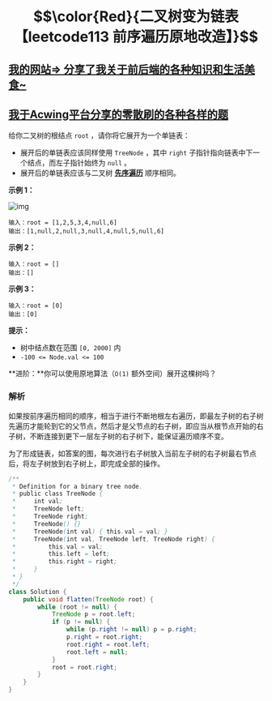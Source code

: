 # $$\color{Red}{二叉树变为链表【leetcode113 前序遍历原地改造】}$$

## [我的网站=> 分享了我关于前后端的各种知识和生活美食~](https://www.fanxy.cloud)

## [我于Acwing平台分享的零散刷的各种各样的题](https://www.acwing.com/blog/content/33005/) 

给你二叉树的根结点 `root` ，请你将它展开为一个单链表：

- 展开后的单链表应该同样使用 `TreeNode` ，其中 `right` 子指针指向链表中下一个结点，而左子指针始终为 `null` 。
- 展开后的单链表应该与二叉树 [**先序遍历**](https://baike.baidu.com/item/先序遍历/6442839?fr=aladdin) 顺序相同。

 

**示例 1：**

![img](https://assets.leetcode.com/uploads/2021/01/14/flaten.jpg)

```
输入：root = [1,2,5,3,4,null,6]
输出：[1,null,2,null,3,null,4,null,5,null,6]
```

**示例 2：**

```
输入：root = []
输出：[]
```

**示例 3：**

```
输入：root = [0]
输出：[0]
```

 

**提示：**

- 树中结点数在范围 `[0, 2000]` 内
- `-100 <= Node.val <= 100`

 

**进阶：**你可以使用原地算法（`O(1)` 额外空间）展开这棵树吗？



### 解析

如果按前序遍历相同的顺序，相当于进行不断地根左右遍历，即最左子树的右子树先遍历才能轮到它的父节点，然后才是父节点的右子树，即应当从根节点开始的右子树，不断连接到更下一层左子树的右子树下，能保证遍历顺序不变。

为了形成链表，如答案的图，每次进行右子树放入当前左子树的右子树最右节点后，将左子树放到右子树上，即完成全部的操作。

```java
/**
 * Definition for a binary tree node.
 * public class TreeNode {
 *     int val;
 *     TreeNode left;
 *     TreeNode right;
 *     TreeNode() {}
 *     TreeNode(int val) { this.val = val; }
 *     TreeNode(int val, TreeNode left, TreeNode right) {
 *         this.val = val;
 *         this.left = left;
 *         this.right = right;
 *     }
 * }
 */
class Solution {
    public void flatten(TreeNode root) {
        while (root != null) {
            TreeNode p = root.left;
            if (p != null) {
                while (p.right != null) p = p.right;
                p.right = root.right;
                root.right = root.left;
                root.left = null;
            }
            root = root.right;
        }
    }
}
```

